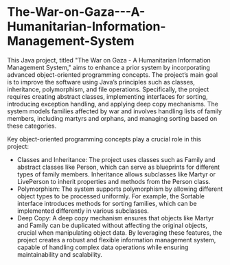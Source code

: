 # The-War-on-Gaza---A-Humanitarian-Information-Management-System
This Java project, titled "The War on Gaza - A Humanitarian Information Management System," aims to enhance a prior system by incorporating advanced object-oriented programming concepts. The project’s main goal is to improve the software using Java’s principles such as classes, inheritance, polymorphism, and file operations. Specifically, the project requires creating abstract classes, implementing interfaces for sorting, introducing exception handling, and applying deep copy mechanisms. The system models families affected by war and involves handling lists of family members, including martyrs and orphans, and managing sorting based on these categories.

Key object-oriented programming concepts play a crucial role in this project:

- Classes and Inheritance: The project uses classes such as Family and abstract classes like Person, which can serve as blueprints for different types of family members. Inheritance allows subclasses like Martyr or LivePerson to inherit properties and methods from 
  the Person class.
- Polymorphism: The system supports polymorphism by allowing different object types to be processed uniformly. For example, the Sortable interface introduces methods for sorting families, which can be implemented differently in various subclasses.
- Deep Copy: A deep copy mechanism ensures that objects like Martyr and Family can be duplicated without affecting the original objects, crucial when manipulating object data.
  By leveraging these features, the project creates a robust and flexible information management system, capable of handling complex data operations while ensuring maintainability and scalability​.
